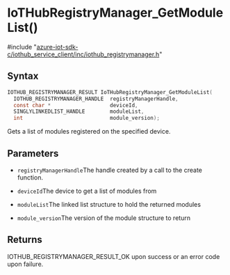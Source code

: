 # IoTHubRegistryManager_GetModuleList()

\#include "[azure-iot-sdk-c/iothub_service_client/inc/iothub_registrymanager.h](../iot-c-ref-iothub-registrymanager-h.md)"  

## Syntax

```C
IOTHUB_REGISTRYMANAGER_RESULT IoTHubRegistryManager_GetModuleList(
  IOTHUB_REGISTRYMANAGER_HANDLE  registryManagerHandle,
  const char *                   deviceId,
  SINGLYLINKEDLIST_HANDLE        moduleList,
  int                            module_version);
```

Gets a list of modules registered on the specified device.

## Parameters
* `registryManagerHandle`The handle created by a call to the create function. 

* `deviceId`The device to get a list of modules from 

* `moduleList`The linked list structure to hold the returned modules 

* `module_version`The version of the module structure to return

## Returns
IOTHUB_REGISTRYMANAGER_RESULT_OK upon success or an error code upon failure.

